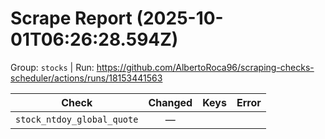 # Scrape Report (2025-10-01T06:26:28.594Z)

Group: `stocks`  |  Run: https://github.com/AlbertoRoca96/scraping-checks-scheduler/actions/runs/18153441563

| Check | Changed | Keys | Error |
|---|:---:|:--|:--|
| `stock_ntdoy_global_quote` | — |  |  |
